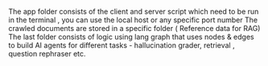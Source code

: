 

The app folder consists of the client and server script which need to be run in the terminal , you can use the local host or any specific port number
The crawled documents are stored in a specific folder ( Reference data for RAG)
The last folder consists of logic using lang graph that uses nodes & edges to build AI agents for different tasks - hallucination grader, retrieval , question rephraser etc.
